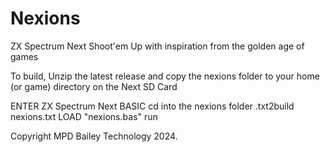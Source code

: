 # Nexions
ZX Spectrum Next Shoot'em Up with inspiration from the golden age of games

To build, 
Unzip the latest release and copy the nexions folder to your home (or game) directory on the Next SD Card

ENTER ZX Spectrum Next BASIC
cd into the nexions folder
.txt2build nexions.txt
LOAD "nexions.bas"
run



Copyright MPD Bailey Technology 2024.
